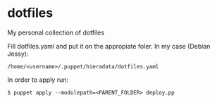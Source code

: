dotfiles
========

My  personal collection of dotfiles

Fill dotfiles.yaml and put it on the appropiate foler.
In my case (Debian Jessy):

    /home/<username>/.puppet/hieradata/dotfiles.yaml

In order to apply run:

    $ puppet apply --modulepath=<PARENT_FOLDER> deploy.pp


